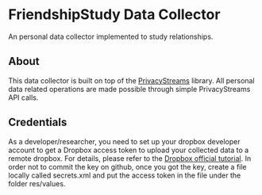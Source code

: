 # FriendshipStudy Data Collector
An personal data collector implemented to study relationships.

## About

This data collector is built on top of the [PrivacyStreams](https://privacystreams.github.io/) library. All personal data related operations are made possible through simple PrivacyStreams API calls. 

## Credentials

As a developer/researcher, you need to set up your dropbox developer account to get a Dropbox access token to upload your collected data to a remote dropbox. For details, please refer to the [Dropbox official tutorial](https://blogs.dropbox.com/developers/2014/05/generate-an-access-token-for-your-own-account/). In order not to commit the key on github, once you got the key, create a file locally called secrets.xml and put the access token in the file under the folder res/values.





